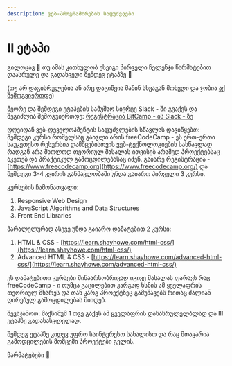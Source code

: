 ```yaml
---
description: ვებ-პროგრამირების საფუძვლები
---
```


# II ეტაპი

გილოცავ 🎉 თუ ამას კითხულობ ესეიგი პირველი ჩელენჯი წარმატებით დაასრულე და გადახვედი შემდეგ ეტაპზე 🚀

\(თუ არ დაგისრულებია ან არც დაგიწყია მაშინ სხვაგან მოხვდი და ჯობია [აქ შემოგვიერთდე](i-etapi.md)\)

მეორე და შემდეგი ეტაპების სამუშაო სივრცე Slack - ში გვაქვს და შეგიძლია შემოგვიერთდე: [რეგისტრაცია BitCamp - ის Slack - ზე](https://join.slack.com/t/bitcampers/shared_invite/zt-fy4krkbo-ZRwRmD7_wIG3Ob6m95xLyg)

დღეიდან ვებ-დეველოპმენტის საფუძვლების სწავლას დავიწყებთ: შემდეგი კურსი რომელსაც გაივლი არის freeCodeCamp - ეს ერთ-ერთი საუკეთესო რესურსია დამწყებისთვის ვებ-ტექნოლოგიების სასწავლად რადგან არა მხოლოდ თეორიულ მასალას ითვისებ არამედ პროექტებსაც აკეთებ და პრაქტიკულ გამოცდილებასაც იძენ. გაიარე რეგისტრაცია - [https://www.freecodecamp.org](https://www.freecodecamp.org/) და შემდეგი 3-4 კვირის განმავლობაში უნდა გაიარო პირველი 3 კურსი.

კურსების ჩამონათვალი:

1. Responsive Web Design
2. JavaScript Algorithms and Data Structures
3. Front End Libraries

პარალელურად ასევე უნდა გაიარო დამატებით 2 კურსი:

1. HTML & CSS - [https://learn.shayhowe.com/html-css/](https://learn.shayhowe.com/html-css/)
2. Advanced HTML & CSS - [https://learn.shayhowe.com/advanced-html-css/](https://learn.shayhowe.com/advanced-html-css/)

ეს დამატებითი კურსები შინაარსობრივად იგივე მასალას ფარავს რაც freeCodeCamp - ი თუმცა გაცილებით კარგად ხსნის ამ ყველაფრის თეორიულ მხარეს და თან კარგ პროექტზეც გამუშავებს რითაც ძალიან ღირებულ გამოცდილებას მიიღებ.

შევაჯამოთ: მაქსიმუმ 1 თვე გაქვს ამ ყველაფრის დასასრულელბლად და III ეტაპზე გადასასვლელად.

შემდეგ ეტაპზე კიდევ უფრო საინტერესო სახალისო და რაც მთავარია გამოდცილების მომცემი პროექტები გელის.

წარმატებები 🚀

